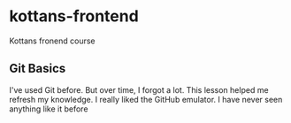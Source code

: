 # kottans-frontend
Kottans fronend course
## Git Basics
I've used Git before. But over time, I forgot a lot.
This lesson helped me refresh my knowledge.
I really liked the GitHub emulator. I have never seen anything like it before